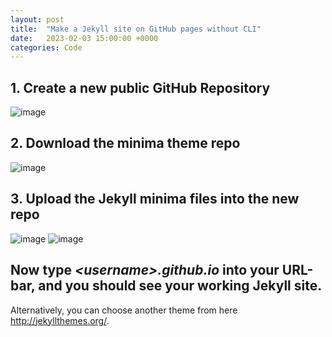 ```yaml
---
layout: post
title:  "Make a Jekyll site on GitHub pages without CLI"
date:   2023-02-03 15:00:00 +0000
categories: Code
---
```

## 1. Create a new public GitHub Repository
![image](https://user-images.githubusercontent.com/115409427/216627181-afb7283a-cf90-4bd9-9514-d215ad3a965f.png)

## 2. Download the minima theme repo
![image](https://user-images.githubusercontent.com/115409427/216628754-22687fa5-0307-405c-a498-bb7a92478275.png)


## 3. Upload the Jekyll minima files into the new repo
![image](https://user-images.githubusercontent.com/115409427/216628828-508d881a-6739-494c-a339-9dd768497636.png)
![image](https://user-images.githubusercontent.com/115409427/216632204-3cac6458-e4bb-4f6b-91dd-882bc5504aa6.png)

## Now type _\<username\>.github.io_ into your URL-bar, and you should see your working Jekyll site.

Alternatively, you can choose another theme from here http://jekyllthemes.org/.
